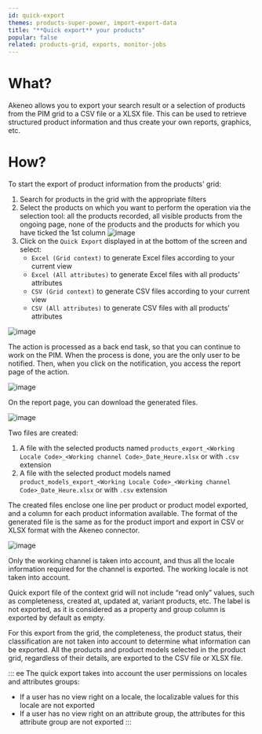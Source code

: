 ```yaml
---
id: quick-export
themes: products-super-power, import-export-data
title: "**Quick export** your products"
popular: false
related: products-grid, exports, monitor-jobs
---
```


# What?

Akeneo allows you to export your search result or a selection of products from the PIM grid to a CSV file or a XLSX file. This can be used to retrieve structured product information and thus create your own reports, graphics, etc.

# How?
To start the export of product information from the products' grid:
1. Search for products in the grid with the appropriate filters
1. Select the products on which you want to perform the operation via the selection tool: all the products recorded, all visible products from the ongoing page, none of the products and the products for which you have ticked the 1st column
![image](../img/Products_BulkActions.png)
1.  Click on the `Quick Export` displayed in at the bottom of the screen and select:
    - `Excel (Grid context)` to generate Excel files according to your current view
    - `Excel (All attributes)` to generate Excel files with all products’ attributes
    - `CSV (Grid context)` to generate CSV files according to your current view
    - `CSV (All attributes)` to generate CSV files with all products’ attributes

![image](../img/Products_QuickExportDropdown.png)

The action is processed as a back end task, so that you can continue to work on the PIM. When the process is done, you are the only user to be notified. Then, when you click on the notification, you access the report page of the action.

![image](../img/Products_QuickExportNotification.gif)

On the report page, you can download the generated files.

![image](../img/Products_QuickExportDownload.png)

Two files are created:
1. A file with the selected products named `products_export_<Working Locale Code>_<Working channel Code>_Date_Heure.xlsx` or with `.csv` extension
2. A file with the selected product models named `product_models_export_<Working Locale Code>_<Working channel Code>_Date_Heure.xlsx` or with `.csv` extension

The created files enclose one line per product or product model exported, and a column for each product information available. The format of the generated file is the same as for the product import and export in CSV or XLSX  format with the Akeneo connector.

![image](../img/Exports_XLSXexample.png)

Only the working channel is taken into account, and thus all the locale information required for the channel is exported. The working locale is not taken into account.

Quick export file of the context grid will not include “read only” values, such as completeness, created at, updated at, variant products, etc. The label is not exported, as it is considered as a property and group column is exported by default as empty.

For this export from the grid, the completeness, the product status, their classification are not taken into account to determine what information can be exported. All the products and product models selected in the product grid, regardless of their details, are exported to the CSV file or XLSX file.

::: ee
The quick export takes into account the user permissions on locales and attributes groups:
  * If a user has no view right on a locale, the localizable values for this locale are not exported
  * If a user has no view right on an attribute group, the attributes for this attribute group are not exported
:::

